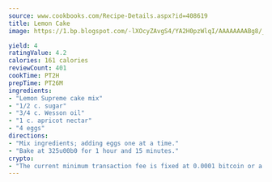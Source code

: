```yaml
---
source: www.cookbooks.com/Recipe-Details.aspx?id=408619
title: Lemon Cake
image: https://1.bp.blogspot.com/-lXOcyZAvgS4/YA2H0pzWlqI/AAAAAAAABg8/_HX4JI-WmFM0Tz684w_qYjP9vBzksmFNgCLcBGAsYHQ/s219/20.png

yield: 4
ratingValue: 4.2
calories: 161 calories
reviewCount: 401
cookTime: PT2H
prepTime: PT26M
ingredients:
- "Lemon Supreme cake mix"
- "1/2 c. sugar"
- "3/4 c. Wesson oil"
- "1 c. apricot nectar"
- "4 eggs"
directions:
- "Mix ingredients; adding eggs one at a time."
- "Bake at 325u00b0 for 1 hour and 15 minutes."
crypto:
- "The current minimum transaction fee is fixed at 0.0001 bitcoin or a tenth of a millibitcoin per kilobyte, recently decreased from one millibitcoin."
---
```

